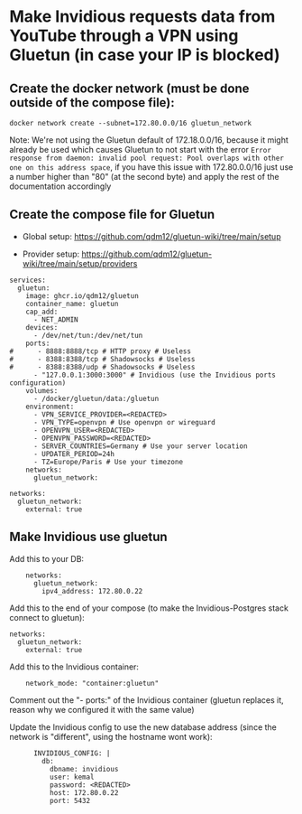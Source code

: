 # Make Invidious requests data from YouTube through a VPN using Gluetun (in case your IP is blocked)

## Create the docker network (must be done outside of the compose file):

```
docker network create --subnet=172.80.0.0/16 gluetun_network
```

Note: We're not using the Gluetun default of 172.18.0.0/16, because it might already be used which causes Gluetun to not start with the error `Error response from daemon: invalid pool request: Pool overlaps with other one on this address space`, if you have this issue with 172.80.0.0/16 just use a number higher than "80" (at the second byte) and apply the rest of the documentation accordingly


## Create the compose file for Gluetun

- Global setup: https://github.com/qdm12/gluetun-wiki/tree/main/setup

- Provider setup: https://github.com/qdm12/gluetun-wiki/tree/main/setup/providers

```
services:
  gluetun:
    image: ghcr.io/qdm12/gluetun
    container_name: gluetun
    cap_add:
      - NET_ADMIN
    devices:
      - /dev/net/tun:/dev/net/tun
    ports:
#      - 8888:8888/tcp # HTTP proxy # Useless
#      - 8388:8388/tcp # Shadowsocks # Useless
#      - 8388:8388/udp # Shadowsocks # Useless
      - "127.0.0.1:3000:3000" # Invidious (use the Invidious ports configuration)
    volumes:
      - /docker/gluetun/data:/gluetun
    environment:
      - VPN_SERVICE_PROVIDER=<REDACTED>
      - VPN_TYPE=openvpn # Use openvpn or wireguard
      - OPENVPN_USER=<REDACTED>
      - OPENVPN_PASSWORD=<REDACTED>
      - SERVER_COUNTRIES=Germany # Use your server location
      - UPDATER_PERIOD=24h
      - TZ=Europe/Paris # Use your timezone
    networks:
      gluetun_network:

networks:
  gluetun_network:
    external: true
```

## Make Invidious use gluetun


Add this to your DB:

```
    networks:
      gluetun_network:
        ipv4_address: 172.80.0.22
```

Add this to the end of your compose (to make the Invidious-Postgres stack connect to gluetun):

```
networks:
  gluetun_network:
    external: true
```


Add this to the Invidious container:

```
    network_mode: "container:gluetun"
```

Comment out the "- ports:" of the Invidious container (gluetun replaces it, reason why we configured it with the same value)


Update the Invidious config to use the new database address (since the network is "different", using the hostname wont work):

```
      INVIDIOUS_CONFIG: |
        db:
          dbname: invidious
          user: kemal
          password: <REDACTED>
          host: 172.80.0.22
          port: 5432
```
